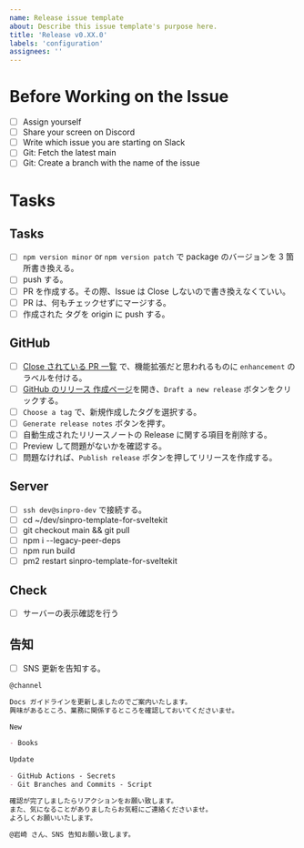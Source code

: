 ```yaml
---
name: Release issue template
about: Describe this issue template's purpose here.
title: 'Release v0.XX.0'
labels: 'configuration'
assignees: ''
---
```


# Before Working on the Issue

- [ ] Assign yourself
- [ ] Share your screen on Discord
- [ ] Write which issue you are starting on Slack
- [ ] Git: Fetch the latest main
- [ ] Git: Create a branch with the name of the issue

# Tasks

## Tasks

- [ ] `npm version minor` or `npm version patch` で package のバージョンを 3 箇所書き換える。
- [ ] push する。
- [ ] PR を作成する。その際、Issue は Close しないので書き換えなくていい。
- [ ] PR は、何もチェックせずにマージする。
- [ ] 作成された タグを origin に push する。

## GitHub

- [ ] [Close されている PR 一覧](https://github.com/sinProject-Inc/sinpro-template-for-sveltekit/pulls?q=is%3Apr+sort%3Aupdated-desc+is%3Aclosed) で、機能拡張だと思われるものに `enhancement` のラベルを付ける。
- [ ] [GitHub のリリース 作成ページ](https://github.com/sinProject-Inc/sinpro-template-for-sveltekit/releases)を開き、`Draft a new release` ボタンをクリックする。
- [ ] `Choose a tag` で、新規作成したタグを選択する。
- [ ] `Generate release notes` ボタンを押す。
- [ ] 自動生成されたリリースノートの Release に関する項目を削除する。
- [ ] Preview して問題がないかを確認する。
- [ ] 問題なければ、`Publish release` ボタンを押してリリースを作成する。

## Server

- [ ] `ssh dev@sinpro-dev` で接続する。
- [ ] cd ~/dev/sinpro-template-for-sveltekit
- [ ] git checkout main && git pull
- [ ] npm i --legacy-peer-deps
- [ ] npm run build
- [ ] pm2 restart sinpro-template-for-sveltekit

## Check

- [ ] サーバーの表示確認を行う

## 告知

- [ ] SNS 更新を告知する。

```markdown
@channel

Docs ガイドラインを更新しましたのでご案内いたします。
興味があるところ、業務に関係するところを確認しておいてくださいませ。

New

- Books

Update

- GitHub Actions - Secrets
- Git Branches and Commits - Script

確認が完了しましたらリアクションをお願い致します。
また、気になることがありましたらお気軽にご連絡くださいませ。
よろしくお願いいたします。

@岩崎 さん、SNS 告知お願い致します。
```
